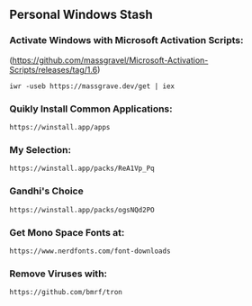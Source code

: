 ## Personal Windows Stash








### Activate Windows with Microsoft Activation Scripts:
(https://github.com/massgravel/Microsoft-Activation-Scripts/releases/tag/1.6)
```
iwr -useb https://massgrave.dev/get | iex
```
### Quikly Install Common Applications:
```
https://winstall.app/apps
```
### My Selection:
```
https://winstall.app/packs/ReA1Vp_Pq 
```
### Gandhi's Choice
```
https://winstall.app/packs/ogsNQd2PO 
```
### Get Mono Space Fonts at:
```
https://www.nerdfonts.com/font-downloads
```
### Remove Viruses with: 
```
https://github.com/bmrf/tron
```
